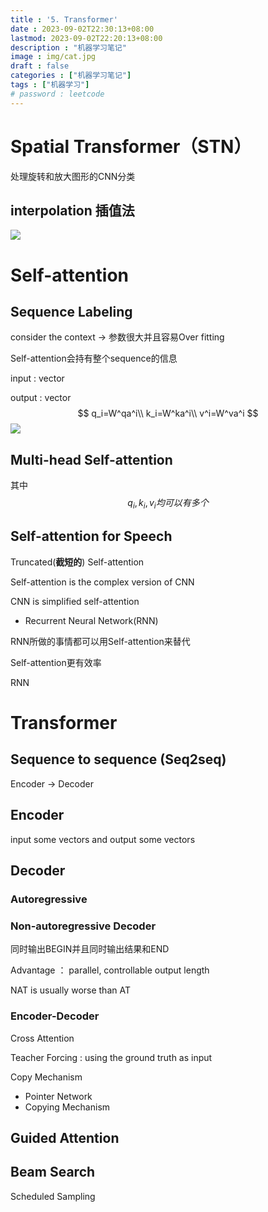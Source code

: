 ```yaml
---
title : '5. Transformer'
date : 2023-09-02T22:30:13+08:00
lastmod: 2023-09-02T22:20:13+08:00
description : "机器学习笔记" 
image : img/cat.jpg
draft : false    
categories : ["机器学习笔记"]
tags : ["机器学习"]
# password : leetcode
---
```


# Spatial Transformer（STN）

处理旋转和放大图形的CNN分类

## interpolation 插值法

![](https://cdn.jsdelivr.net/gh/kennems/blog-image/20230707163244.png)

# Self-attention

## Sequence Labeling 

consider the context -> 参数很大并且容易Over fitting

Self-attention会持有整个sequence的信息

input : vector 

output : vector
$$
q_i=W^qa^i\\
k_i=W^ka^i\\
v^i=W^va^i
$$
![](https://cdn.jsdelivr.net/gh/kennems/blog-image/20230707171500.png)

## Multi-head Self-attention

其中
$$
q_i, k_i, v_i均可以有多个
$$

## Self-attention for Speech

Truncated(**截短的**) Self-attention

Self-attention is the complex version of CNN

CNN is simplified self-attention

- Recurrent Neural Network(RNN)

RNN所做的事情都可以用Self-attention来替代

Self-attention更有效率

RNN



# Transformer

## Sequence to sequence (Seq2seq)

Encoder -> Decoder 

## Encoder

input some vectors and output some vectors 

## Decoder

### Autoregressive

### Non-autoregressive Decoder

同时输出BEGIN并且同时输出结果和END

Advantage ： parallel, controllable output length 

NAT is usually worse than AT

### Encoder-Decoder

Cross Attention

 Teacher Forcing : using the ground truth as input 

Copy Mechanism 

- Pointer Network
- Copying Mechanism 

## Guided Attention 

## Beam Search 

Scheduled Sampling 